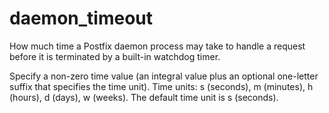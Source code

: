 # daemon_timeout 

 How much time a Postfix daemon process may take to handle a
request before it is terminated by a built-in watchdog timer.  

 Specify a non-zero time value (an integral value plus an optional
one-letter suffix that specifies the time unit).  Time units: s
(seconds), m (minutes), h (hours), d (days), w (weeks).
The default time unit is s (seconds).  


